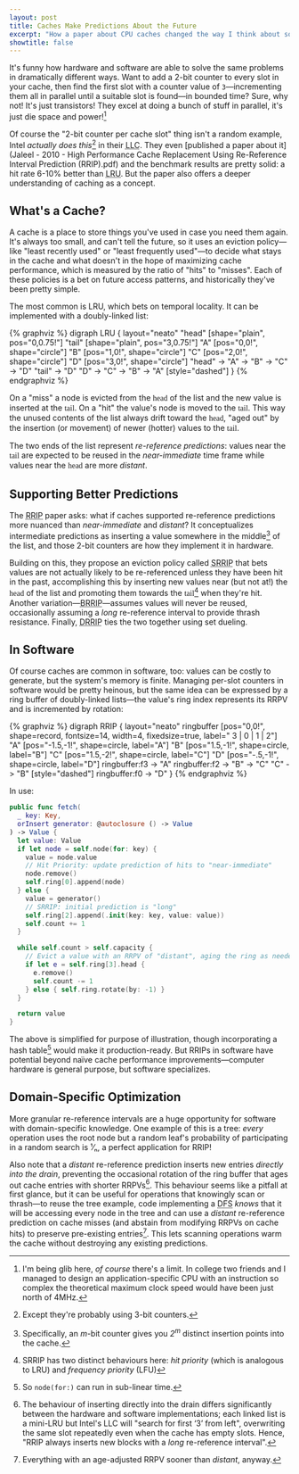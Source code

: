 ```yaml
---
layout: post
title: Caches Make Predictions About the Future
excerpt: "How a paper about CPU caches changed the way I think about software caches too"
showtitle: false
---
```


It's funny how hardware and software are able to solve the same problems in dramatically different ways. Want to add a 2-bit counter to every slot in your cache, then find the first slot with a counter value of `3`—incrementing them all in parallel until a suitable slot is found—in bounded time? Sure, why not! It's just transistors! They excel at doing a bunch of stuff in parallel, it's just die space and power![^141]

Of course the "2-bit counter per cache slot" thing isn't a random example, Intel _actually does this_[^bits] in their <abbr title="Last-Level Cache">LLC</abbr>. They even [published a paper about it](Jaleel - 2010 - High Performance Cache Replacement Using Re-Reference Interval Prediction (RRIP).pdf) and the benchmark results are pretty solid: a hit rate 6-10% better than <abbr title="Least Recently Used">LRU</abbr>. But the paper also offers a deeper understanding of caching as a concept.

## What's a Cache?

A cache is a place to store things you've used in case you need them again. It's always too small, and can't tell the future, so it uses an eviction policy—like "least recently used" or "least frequently used"—to decide what stays in the cache and what doesn't in the hope of maximizing cache performance, which is measured by the ratio of "hits" to "misses". Each of these policies is a bet on future access patterns, and historically they've been pretty simple.

The most common is LRU, which bets on temporal locality. It can be implemented with a doubly-linked list:

{% graphviz %}
digraph LRU {
  layout="neato"
  "head" [shape="plain", pos="0,0.75!"]
  "tail" [shape="plain", pos="3,0.75!"]
  "A" [pos="0,0!", shape="circle"]
  "B" [pos="1,0!", shape="circle"]
  "C" [pos="2,0!", shape="circle"]
  "D" [pos="3,0!", shape="circle"]
  "head" -> "A" -> "B" -> "C" -> "D"
  "tail" -> "D"
  "D" -> "C" -> "B" -> "A" [style="dashed"]
}
{% endgraphviz %}

On a "miss" a node is evicted from the <span style="font-family: 'Museo';">head</span> of the list and the new value is inserted at the <span style="font-family: 'Museo';">tail</span>. On a "hit" the value's node is moved to the <span style="font-family: 'Museo';">tail</span>. This way the unused contents of the list always drift toward the <span style="font-family: 'Museo';">head</span>, "aged out" by the insertion (or movement) of newer (hotter) values to the <span style="font-family: 'Museo';">tail</span>.

The two ends of the list represent _re-reference predictions_: values near the <span style="font-family: 'Museo';">tail</span> are expected to be reused in the _near-immediate_ time frame while values near the <span style="font-family: 'Museo';">head</span> are more _distant_.

## Supporting Better Predictions

The <abbr title="Re-Reference Interval Prediction">RRIP</abbr> paper asks: what if caches supported re-reference predictions more nuanced than _near-immediate_ and _distant_? It conceptualizes intermediate predictions as inserting a value somewhere in the middle[^middle] of the list, and those 2-bit counters are how they implement it in hardware.

Building on this, they propose an eviction policy called <abbr title="Static RRIP">SRRIP</abbr> that bets values are not actually likely to be re-referenced unless they have been hit in the past, accomplishing this by inserting new values near (but not at!) the <span style="font-family: 'Museo';">head</span> of the list and promoting them towards the <span style="font-family: 'Museo';">tail</span>[^priority] when they're hit. Another variation—<abbr title="Bimodal  RRIP">BRRIP</abbr>—assumes values will never be reused, occasionally assuming a _long_ re-reference interval to provide thrash resistance. Finally, <abbr title="Dynamic  RRIP">DRRIP</abbr> ties the two together using set dueling.

## In Software

Of course caches are common in software, too: values can be costly to generate, but the system's memory is finite. Managing per-slot counters in software would be pretty heinous, but the same idea can be expressed by a ring buffer of doubly-linked lists—the value's ring index represents its RRPV and is incremented by rotation:

{% graphviz %}
digraph RRIP {
  layout="neato"
  ringbuffer [pos="0,0!", shape=record, fontsize=14, width=4, fixedsize=true, label="<f3> 3 | <f0> 0 | <f1> 1 | <f2> 2"]
  "A" [pos="-1.5,-1!", shape=circle, label="A"]
  "B" [pos="1.5,-1!", shape=circle, label="B"]
  "C" [pos="1.5,-2!", shape=circle, label="C"]
  "D" [pos="-.5,-1!", shape=circle, label="D"]
  ringbuffer:f3 -> "A"
  ringbuffer:f2 -> "B" -> "C"
  "C" -> "B" [style="dashed"]
  ringbuffer:f0 -> "D"
}
{% endgraphviz %}

In use:

``` swift
public func fetch(
  _ key: Key,
  orInsert generator: @autoclosure () -> Value
) -> Value {
  let value: Value
  if let node = self.node(for: key) {
    value = node.value
    // Hit Priority: update prediction of hits to "near-immediate"
    node.remove()
    self.ring[0].append(node)
  } else {
    value = generator()
    // SRRIP: initial prediction is "long"
    self.ring[2].append(.init(key: key, value: value))
    self.count += 1
  }

  while self.count > self.capacity {
    // Evict a value with an RRPV of "distant", aging the ring as needed
    if let e = self.ring[3].head {
      e.remove()
      self.count -= 1
    } else { self.ring.rotate(by: -1) }
  }

  return value
}
```

The above is simplified for purpose of illustration, though incorporating a hash table[^lookup-time] would make it production-ready. But RRIPs in software have potential beyond naïve cache performance improvements—computer hardware is general purpose, but software specializes.

## Domain-Specific Optimization

More granular re-reference intervals are a huge opportunity for software with domain-specific knowledge. One example of this is a tree: _every_ operation uses the root node but a random leaf's probability of participating in a random search is ¹⁄ₙ, a perfect application for RRIP!

Also note that a _distant_ re-reference prediction inserts new entries _directly into the drain_, preventing the occasional rotation of the ring buffer that ages out cache entries with shorter RRPVs[^drain-insertion]. This behaviour seems like a pitfall at first glance, but it can be useful for operations that knowingly scan or thrash—to reuse the tree example, code implementing a <abbr title="Depth-First Search">DFS</abbr> _knows_ that it will be accessing every node in the tree and can use a _distant_ re-reference prediction on cache misses (and abstain from modifying RRPVs on cache hits) to preserve pre-existing entries[^nodrain]. This lets scanning operations warm the cache without destroying any existing predictions.

<!--
## Bringing it to the Real World

I wrote a working cache implementation while writing this post, and it's pretty clear that it is capable of standing alone. You can find as a Swift package, and I've proposed integrating it into Foundation.
-->

[^141]: I'm being glib here, _of course_ there's a limit. In college two friends and I managed to design an application-specific CPU with an instruction so complex the theoretical maximum clock speed would have been just north of 4MHz.
[^bits]: Except they're probably using 3-bit counters.
[^middle]: Specifically, an _m_-bit counter gives you _2<sup>m</sup>_ distinct insertion points into the cache.
[^priority]: SRRIP has two distinct behaviours here: _hit priority_ (which is analogous to LRU) and _frequency priority_ (LFU)
[^drain-insertion]: The behaviour of inserting directly into the drain differs significantly between the hardware and software implementations; each linked list is a mini-LRU but Intel's LLC will "search for first ‘3’ from left", overwriting the same slot repeatedly even when the cache has empty slots. Hence, "RRIP always inserts new blocks with a _long_ re-reference interval".
[^nodrain]: Everything with an age-adjusted RRPV sooner than _distant_, anyway.
[^lookup-time]: So `node(for:)` can run in sub-linear time.